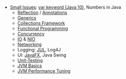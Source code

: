  * [Small Issues](https://github.com/StefanSchade/Java-Core-Small-Issues/wiki): 
    [var keyword (Java 10)](https://github.com/StefanSchade/Java-Core-Small-Issues/wiki/The-var-keyword-in-Java-10),
    Numbers in Java
    * [Reflection](https://github.com/StefanSchade/Java-Core-Reflection/wiki) / [Annotations](https://github.com/StefanSchade/Java-Core-Annotations/wiki)
    * [Generics](https://github.com/StefanSchade/Java-Core-Generics/wiki)
    * [Collections Framework](https://github.com/StefanSchade/Java-Core-Collection/wiki)
    * [Functional Programming](https://github.com/StefanSchade/Java-Core-Functional-Programing/wiki)
    * [Concurrency](https://github.com/StefanSchade/Java-Core-Concurrency/wiki)
    * [IO](https://github.com/StefanSchade/Java-Core-IO/wiki) & [NIO](https://github.com/StefanSchade/Java-Core-NIO/wiki) 
    * [Networking](https://github.com/StefanSchade/Java-Core-Networking/wiki)
    * Logging: [JUL](https://github.com/StefanSchade/Java-Logging-JUL/wiki), Log4J
    * UI: [JavaFX](https://github.com/StefanSchade/Java-UI-FX/wiki), Java Swing
    * [Unit-Testing](https://github.com/StefanSchade/Java-Unit-Testing/wiki)
    * [JVM Basics](https://github.com/StefanSchade/Java-Core-JVM-Basics/wiki)
    * [JVM Performance Tuning](https://github.com/StefanSchade/Java-Core-JVM-Performance/wiki)

    